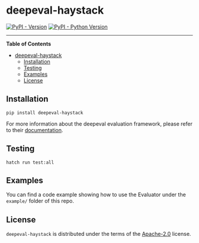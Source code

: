 # deepeval-haystack

[![PyPI - Version](https://img.shields.io/pypi/v/deepeval-haystack.svg)](https://pypi.org/project/deepeval-haystack)
[![PyPI - Python Version](https://img.shields.io/pypi/pyversions/deepeval-haystack.svg)](https://pypi.org/project/deepeval-haystack)

---

**Table of Contents**

- [deepeval-haystack](#deepeval-haystack)
  - [Installation](#installation)
  - [Testing](#testing)
  - [Examples](#examples)
  - [License](#license)

## Installation

```console
pip install deepeval-haystack
```

For more information about the deepeval evaluation framework, please refer to their [documentation](https://docs.confident-ai.com/docs/evaluation-introduction).

## Testing

```console
hatch run test:all
```

## Examples

You can find a code example showing how to use the Evaluator under the `example/` folder of this repo.

## License

`deepeval-haystack` is distributed under the terms of the [Apache-2.0](https://spdx.org/licenses/Apache-2.0.html) license.
